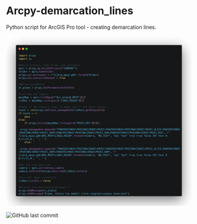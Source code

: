 # Arcpy-demarcation_lines
Python script for ArcGIS Pro tool - creating demarcation lines.

<img src="https://github.com/MarekLas/Arcpy-demarcation_lines/blob/main/dl_code_with_descriptions.png" />

![GitHub last commit](https://img.shields.io/github/last-commit/MarekLas/Arcpy-demarcation_lines)
